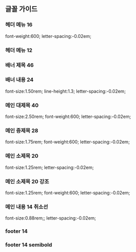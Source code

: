 ## 글꼴 가이드

### 헤더 메뉴 16
font-weight:600; letter-spacing:-0.02em;
### 헤더 메뉴 12
### 배너 제목 46
### 배너 내용 24
font-size:1.50rem; line-height:1.3; letter-spacing:-0.02em;
### 메인 대제목 40
font-size:2.50rem; font-weight:600; letter-spacing:-0.02em;
### 메인 중제목 28
font-size:1.75rem; font-weight:600; letter-spacing:-0.02em;
### 메인 소제목 20
font-size:1.25rem; letter-spacing:-0.02em;
### 메인 소제목 20 강조
font-size:1.25rem; font-weight:600; letter-spacing:-0.02em;
### 메인 내용 14 취소선
font-size:0.88rem;; letter-spacing:-0.02em;
### footer 14
### footer 14 semibold
